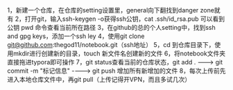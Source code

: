 1，新建一个仓库，在仓库的setting设置里，general向下翻找到danger zone就有
2，打开git，输入ssh-keygen -o获得ssh公钥，cat .ssh/id_rsa.pub 可以看到公钥
pwd 命令查看当前所在路径
3，在github的总的个人setting中，找到ssh and gpg keys，添加一个ssh ley
4，使用git clone git@github.com:thegod11/notebook.git（ssh地址）
5，cd 到仓库目录下，使用mkdir进行创建新的目录，touch 新文件名创建新的文件
6，将notebook文件夹直接拖进typora即可操作
7，git status查看当前的仓库状态，git add .   ---> git commit -m "标记信息" ----> git push 增加所有新增加的文件
8，每次上传前先进入本地仓库文件中，再git pull（上传记得开VPN，而且多试几次）